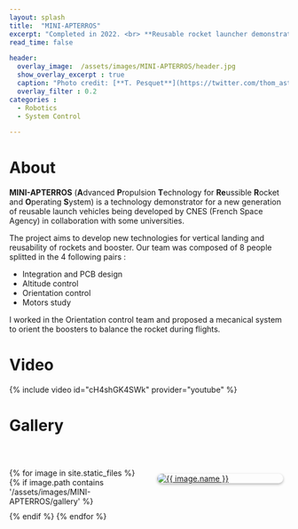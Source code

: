 ```yaml
---
layout: splash
title:  "MINI-APTERROS"
excerpt: "Completed in 2022. <br> **Reusable rocket launcher demonstrator.**"
read_time: false

header: 
  overlay_image:  /assets/images/MINI-APTERROS/header.jpg
  show_overlay_excerpt : true
  caption: "Photo credit: [**T. Pesquet**](https://twitter.com/thom_astro/status/1397622938078167044)"
  overlay_filter : 0.2
categories : 
  - Robotics
  - System Control

---
```


# About

**MINI-APTERROS** (**A**dvanced **P**ropulsion **T**echnology for **Re**ussible **R**ocket and **O**perating **S**ystem) is a technology demonstrator for a new generation of reusable launch vehicles being developed by CNES (French Space Agency) in collaboration with some universities. 

The project aims to develop new technologies for vertical landing and reusability of rockets and booster. Our team was composed of 8 people splitted in the 4 following pairs :
 * Integration and PCB design
 * Altitude control
 * Orientation control
 * Motors study 

I worked in the Orientation control team and proposed a mecanical system to orient the boosters to balance the rocket during flights.



# Video

{% include video id="cH4shGK4SWk" provider="youtube" %}

# Gallery

<div class="gallery" style="margin-top:60px; margin-bottom:60px;">
  {% for image in site.static_files %}
    {% if image.path contains '/assets/images/MINI-APTERROS/gallery' %}
      <div class="gallery-item">
        <a href="{{ image.path }}" data-lightbox="gallery">
          <img src="{{ image.path }}" alt="{{ image.name }}" style="max-width:100%; max-height:100%; border-radius: 10px;">
        </a> 
      </div>
    {% endif %}
  {% endfor %}
</div>

<style>
.gallery {
  display: grid;
  grid-template-columns: repeat(auto-fit, minmax(200px, 1fr));
  grid-gap: 10px;
  justify-content: center;
}

.gallery-item {
  flex: 0 0 calc(25% - 20px);
  margin: 10px;
}

.gallery img {
  /* min-width: 100%; */
  /* min-height: 100%; */
  max-width: 100%;
  /* height: 300px; */
  display: block;
  margin: 0 auto;
  box-shadow: 0px 2px 5px rgba(0, 0, 0, 0.3);
}

@media screen and (max-width: 767px) {
  .gallery-item {
    flex-basis: calc(50% - 20px);
  }
}
</style>